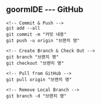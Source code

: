 ## goormIDE --- GitHub
```
<!-- Commit & Push -->
git add --all
git commit -m "커밋 내용"
git push -u origin "브랜치 명"
```     
```
<!-- Create Branch & Check Out -->
git branch "브랜치 명"
git checkout "브랜치 명"
```     
```
<!-- Pull from GitHub -->
git pull origin "브랜치 명"
```     
```
<!-- Remove Local Branch -->
git branch -d "브랜치 명"
```     